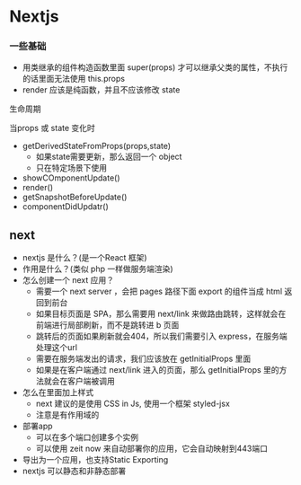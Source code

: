 # Nextjs

### 一些基础

- 用类继承的组件构造函数里面 super(props) 才可以继承父类的属性，不执行的话里面无法使用 this.props
- render 应该是纯函数，并且不应该修改 state

生命周期

当props 或 state 变化时

- getDerivedStateFromProps(props,state)
    - 如果state需要更新，那么返回一个 object
    - 只在特定场景下使用
- showCOmponentUpdate()
- render()
- getSnapshotBeforeUpdate()
- componentDidUpdatr()

## next

- nextjs 是什么？(是一个React 框架)
- 作用是什么？(类似 php 一样做服务端渲染)
- 怎么创建一个 next 应用？
    - 需要一个 next server ，会把 pages 路径下面 export 的组件当成 html 返回到前台
    - 如果目标页面是 SPA，那么需要用 next/link 来做路由跳转，这样就会在前端进行局部刷新，而不是跳转进 b 页面
    - 跳转后的页面如果刷新就会404，所以我们需要引入 express，在服务端处理这个url
    - 需要在服务端发出的请求，我们应该放在 getInitialProps 里面
    - 如果是在客户端通过 next/link 进入的页面，那么 getInitialProps 里的方法就会在客户端被调用
- 怎么在里面加上样式
    - next 建议的是使用 CSS in Js, 使用一个框架 styled-jsx
    - <style jsx>{``}</style> 注意是有作用域的
- 部署app
    - 可以在多个端口创建多个实例
    - 可以使用 zeit now 来自动部署你的应用，它会自动映射到443端口
- 导出为一个应用，也支持Static Exporting
- nextjs 可以静态和非静态部署